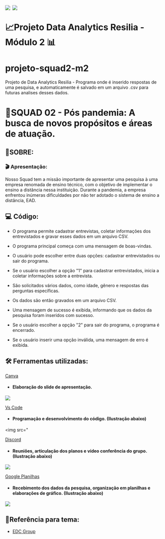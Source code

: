<h1>
    <img src="C:\Users\helde\OneDrive\Área de Trabalho\ESTUDOS\RESILIA\Projeto Individual\MÓDULO 2\Resilia-Projeto-Squad-02\SQUAD2.png"/>
    <img src="https://github.com/gideoni-santos/projeto-squad2-m2/assets/123770891/6490b340-33eb-4043-a0d4-ec969a2ffb4c
"/>
    <p>📈Projeto Data Analytics Resilia - Módulo 2 📊</p> 
</h1>

# projeto-squad2-m2
Projeto de Data Analytics Resilia - Programa onde é inserido respostas de uma pesquisa, e automaticamente é salvado em um arquivo .csv para futuras analises desses dados.
# 🏅SQUAD 02 - Pós pandemia: A busca de novos propósitos e áreas de atuação.

## 📃SOBRE:
### 🎬 Apresentação:

Nosso Squad tem a missão importante de apresentar uma pesquisa à uma empresa renomada de ensino técnico, com o objetivo de implementar o ensino a distância nessa instituição. Durante a pandemia, a empresa enfrentou inúmeras dificuldades por não ter adotado o sistema de ensino a distância, EAD.

## 💻 Código: 

- O programa permite cadastrar entrevistas, coletar informações dos entrevistados e gravar esses dados em um arquivo CSV. 

- O programa principal começa com uma mensagem de boas-vindas.

- O usuário pode escolher entre duas opções: cadastrar entrevistados ou sair do programa.

- Se o usuário escolher a opção "1" para cadastrar entrevistados, inicia a coletar informações sobre a entrevista.

- São solicitados vários dados, como idade, gênero e respostas das perguntas específicas.

- Os dados são então gravados em um arquivo CSV.

- Uma mensagem de sucesso é exibida, informando que os dados da pesquisa foram inseridos com sucesso.

- Se o usuário escolher a opção "2" para sair do programa, o programa é encerrado.

- Se o usuário inserir uma opção inválida, uma mensagem de erro é exibida.

## 🛠️ Ferramentas utilizadas:

[Canva](https://www.canva.com/)
- #### Elaboração do slide de apresentação.

 <img src="https://github.com/gideoni-santos/projeto-squad2-m2/assets/123770891/60b7777e-5c56-417e-a07b-f3f080b7646f"/>
 

[Vs Code](https://code.visualstudio.com/)

- #### Programação e desenvolvimento do código. (Ilustração abaixo)

 <img src="

[Discord](https://discord.com/)

- #### Reuniões, articulação dos planos e vídeo conferência do grupo. (Ilustração abaixo)

 <img src="https://github.com/gideoni-santos/projeto-squad2-m2/assets/123770891/e4340ba6-0164-4a00-8474-4f154d109f51"/>

[Google Planilhas](https://docs.google.com/spreadsheets/u/0/?hl=pt-BR)

- #### Recebimento dos dados da pesquisa, organização em planilhas e elaborações de gráfico. (Ilustração abaixo)

 <img src="https://github.com/gideoni-santos/projeto-squad2-m2/assets/123770891/497cc66f-d391-4c30-b6c8-e3f396f6bc3c"/>


## 📄Referência para tema:
- [EDC Group](https://edcgroup.com.br/novidades/edc-na-midia/a-area-de-ti-tem-atraido-cada-vez-mais-profissionais-que-desejam-fazer-transicao-de-carreira)